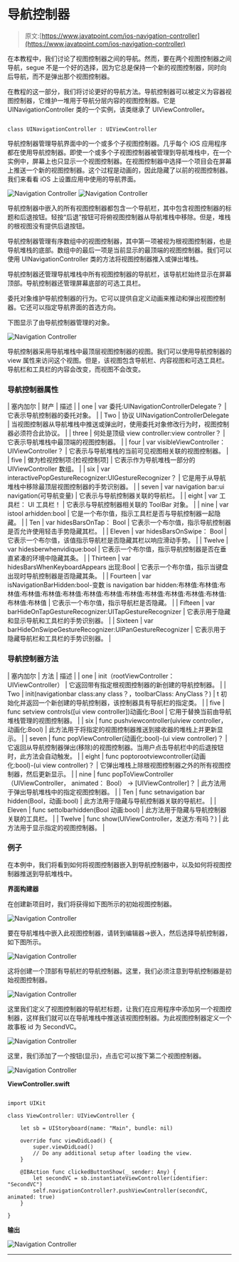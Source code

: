 # 导航控制器

> 原文:[https://www.javatpoint.com/ios-navigation-controller](https://www.javatpoint.com/ios-navigation-controller)

在本教程中，我们讨论了视图控制器之间的导航。然而，要在两个视图控制器之间导航，segue 不是一个好的选择，因为它总是保持一个新的视图控制器，同时向后导航，而不是弹出那个视图控制器。

在教程的这一部分，我们将讨论更好的导航方法。导航控制器可以被定义为容器视图控制器，它维护一堆用于导航分层内容的视图控制器。它是 UINavigationController 类的一个实例，该类继承了 UIViewController。

```

class UINavigationController : UIViewController

```

导航控制器管理导航界面中的一个或多个子视图控制器。几乎每个 iOS 应用程序都在使用导航控制器。即使一个或多个子视图控制器被管理到导航堆栈中，在一个实例中，屏幕上也只显示一个视图控制器。在视图控制器中选择一个项目会在屏幕上推送一个新的视图控制器。这个过程是动画的，因此隐藏了以前的视图控制器。我们来看看 iOS 上设置应用中使用的导航界面。

![Navigation Controller](../Images/fc33aa82f84d4749b34e48bfdc747831.png) ![Navigation Controller](../Images/7c3384c700e162e7657cfb5546b5d33a.png)

导航控制器中嵌入的所有视图控制器都包含一个导航栏，其中包含视图控制器的标题和后退按钮。轻按“后退”按钮可将俯视图控制器从导航堆栈中移除。但是，堆栈的根视图没有提供后退按钮。

导航控制器管理有序数组中的视图控制器，其中第一项被视为根视图控制器，也是导航堆栈的底部。数组中的最后一项是当前显示的最顶端的视图控制器。我们可以使用 UINavigationController 类的方法将视图控制器推入或弹出堆栈。

导航控制器还管理导航堆栈中所有视图控制器的导航栏，该导航栏始终显示在屏幕顶部。导航控制器还管理屏幕底部的可选工具栏。

委托对象维护导航控制器的行为。它可以提供自定义动画来推动和弹出视图控制器。它还可以指定导航界面的首选方向。

下图显示了由导航控制器管理的对象。

![Navigation Controller](../Images/d45fa2113bbc80a87650a6b4516d46de.png)

导航控制器采用导航堆栈中最顶层视图控制器的视图。我们可以使用导航控制器的 view 属性来访问这个视图。但是，该视图包含导航栏、内容视图和可选工具栏。导航栏和工具栏的内容会改变，而视图不会改变。

### 导航控制器属性

| 塞内加尔 | 财产 | 描述 |
| one | var 委托:UINavigationControllerDelegate？ | 它表示导航控制器的委托对象。 |
| Two | 协议 UINavigationControllerDelegate | 当视图控制器从导航堆栈中推送或弹出时，使用委托对象修改行为时，视图控制器必须符合此协议。 |
| three | 何处是顶级 view controller:view controller？ | 它表示导航堆栈中最顶端的视图控制器。 |
| four | var visibleViewController： UIViewController？ | 它表示与导航堆栈的当前可见视图相关联的视图控制器。 |
| five | 做为检视控制项:[检视控制项] | 它表示作为导航堆栈一部分的 UIViewController 数组。 |
| six | var interactivePopGestureRecognizer:UIGestureRecognizer？ | 它是用于从导航堆栈中移除最顶层视图控制器的手势识别器。 |
| seven | var navigation bar:ui navigation(可导航变量) | 它表示与导航控制器关联的导航栏。 |
| eight | var 工具栏： UI 工具栏！ | 它表示与导航控制器相关联的 ToolBar 对象。 |
| nine | var istool arhidden:bool | 它是一个布尔值，指示工具栏是否与导航控制器一起隐藏。 |
| Ten | var hidesBarsOnTap： Bool | 它表示一个布尔值，指示导航控制器是否允许使用轻击手势隐藏其栏。 |
| Eleven | var hidesBarsOnSwipe： Bool | 它表示一个布尔值，该值指示导航栏是否隐藏其栏以响应滑动手势。 |
| Twelve | var hidesberwhenvidique:bool | 它表示一个布尔值，指示导航控制器是否在垂直紧凑的环境中隐藏其条。 |
| Thirteen | var hidesBarsWhenKeyboardAppears 出现:Bool | 它表示一个布尔值，指示当键盘出现时导航控制器是否隐藏其条。 |
| Fourteen | var isNavigationBarHidden:bool-变数 is navigation bar hidden:布林值:布林值:布林值:布林值:布林值:布林值:布林值:布林值:布林值:布林值:布林值:布林值:布林值:布林值:布林值 | 它表示一个布尔值，指示导航栏是否隐藏。 |
| Fifteen | var barHideOnTapGestureRecognizer:UITapGestureRecognizer | 它表示用于隐藏和显示导航和工具栏的手势识别器。 |
| Sixteen | var barHideOnSwipeGestureRecognizer:UIPanGestureRecognizer | 它表示用于隐藏导航栏和工具栏的手势识别器。 |

### 导航控制器方法

| 塞内加尔 | 方法 | 描述 |
| one | init（rootViewController： UIViewController） | 它返回带有指定根视图控制器的新创建的导航控制器。 |
| Two | init(navigationbar class:any class？，toolbarClass: AnyClass？) | t 初始化并返回一个新创建的导航控制器，该控制器具有导航栏的指定类。 |
| five | func setview controls([ui view controller])动画化:Bool | 它用于替换当前由导航堆栈管理的视图控制器。 |
| six | func pushviewcontroller(uiview controller，动画化:Bool) | 此方法用于将指定的视图控制器推送到接收器的堆栈上并更新显示。 |
| seven | func popViewController(动画化:bool)-(ui view controller)？ | 它返回从导航控制器弹出(移除)的视图控制器。当用户点击导航栏中的后退按钮时，此方法会自动触发。 |
| eight | func poptorootviewcontroller(动画化:bool)-(ui view controller)？ | 它弹出堆栈上除根视图控制器之外的所有视图控制器，然后更新显示。 |
| nine | func popToViewController（UIViewController， animated： Bool） -> [UIViewController]？ | 此方法用于弹出导航堆栈中的指定视图控制器。 |
| Ten | func setnavigation bar hidden(Bool，动画:bool) | 此方法用于隐藏与导航控制器关联的导航栏。 |
| Eleven | func settolbarhidden(Bool 动画:bool) | 此方法用于隐藏与导航控制器关联的工具栏。 |
| Twelve | func show(UIViewController，发送方:有吗？) | 此方法用于显示指定的视图控制器。 |

### 例子

在本例中，我们将看到如何将视图控制器嵌入到导航控制器中，以及如何将视图控制器推送到导航堆栈中。

**界面构建器**

在创建新项目时，我们将获得如下图所示的初始视图控制器。

![Navigation Controller](../Images/fade6b3b9fb7471920a265c131457c96.png)

要在导航堆栈中嵌入此视图控制器，请转到编辑器->嵌入，然后选择导航控制器，如下图所示。

![Navigation Controller](../Images/2a494251191efdf77b050ed9dea882bc.png)

这将创建一个顶部有导航栏的导航控制器。这里，我们必须注意到导航控制器是初始视图控制器。

![Navigation Controller](../Images/87d9f7d321603ae1397470308dd19cb8.png)

这里我们定义了视图控制器的导航栏标题，让我们在应用程序中添加另一个视图控制器，这样我们就可以在导航堆栈中推送该视图控制器。为此视图控制器定义一个故事板 id 为 SecondVC。

![Navigation Controller](../Images/3ac1292223ffe8bdaf4f5a25a0d0223c.png)

这里，我们添加了一个按钮(显示)，点击它可以按下第二个视图控制器。

![Navigation Controller](../Images/10ef238e038de3702826694825790359.png)

**ViewController.swift**

```

import UIKit

class ViewController: UIViewController {

    let sb = UIStoryboard(name: "Main", bundle: nil)

    override func viewDidLoad() {
        super.viewDidLoad()
        // Do any additional setup after loading the view.
    }

    @IBAction func clickedButtonShow(_ sender: Any) {
        let secondVC = sb.instantiateViewController(identifier: "SecondVC")
        self.navigationController?.pushViewController(secondVC, animated: true)
    }

}

```

**输出**

![Navigation Controller](../Images/3be95616fea257b2ab2ba82ef7fa8e61.png)

* * *